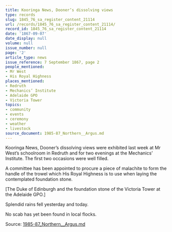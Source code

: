 ```yaml
---
title: Kooringa News, Dooner’s dissolving views
type: records
slug: 1845_76_sa_register_content_21114
url: /records/1845_76_sa_register_content_21114/
record_id: 1845_76_sa_register_content_21114
date: '1867-09-07'
date_display: null
volume: null
issue_number: null
page: '2'
article_type: news
issue_reference: 7 September 1867, page 2
people_mentioned:
- Mr West
- His Royal Highness
places_mentioned:
- Redruth
- Mechanics’ Institute
- Adelaide GPO
- Victoria Tower
topics:
- community
- events
- ceremony
- weather
- livestock
source_document: 1985-87_Northern__Argus.md
---
```


Kooringa News, Dooner’s dissolving views were exhibited last week at Mr West’s schoolroom in Redruth and for two evenings at the Mechanics’ Institute.  The first two occasions were well filled.

A committee has been appointed to procure a piece of malachite to form the handle of the trowel which His Royal Highness is to use when laying the contemplated foundation stone.

[The Duke of Edinburgh and the foundation stone of the Victoria Tower at the Adelaide GPO.]

Splendid rains fell yesterday and today.

No scab has yet been found in local flocks.

Source: [1985-87_Northern__Argus.md](/downloads/markdown/1985-87_Northern__Argus.md)
